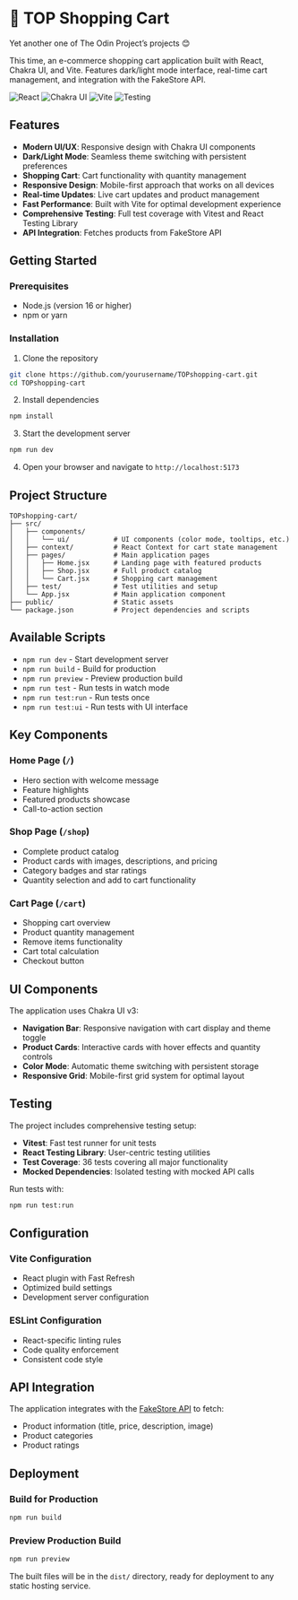 # 🛒 TOP Shopping Cart

Yet another one of The Odin Project’s projects 😊

This time, an e-commerce shopping cart application built with React, Chakra UI, and Vite. Features dark/light mode interface, real-time cart management, and integration with the FakeStore API.

![React](https://img.shields.io/badge/React-18.0.0-blue.svg)
![Chakra UI](https://img.shields.io/badge/Chakra%20UI-3.0.0-purple.svg)
![Vite](https://img.shields.io/badge/Vite-5.0.0-yellow.svg)
![Testing](https://img.shields.io/badge/Testing-Vitest%20+%20RTL-green.svg)

## Features

- **Modern UI/UX**: Responsive design with Chakra UI components
- **Dark/Light Mode**: Seamless theme switching with persistent preferences
- **Shopping Cart**: Cart functionality with quantity management
- **Responsive Design**: Mobile-first approach that works on all devices
- **Real-time Updates**: Live cart updates and product management
- **Fast Performance**: Built with Vite for optimal development experience
- **Comprehensive Testing**: Full test coverage with Vitest and React Testing Library
- **API Integration**: Fetches products from FakeStore API

## Getting Started

### Prerequisites

- Node.js (version 16 or higher)
- npm or yarn

### Installation

1. Clone the repository
```bash
git clone https://github.com/yourusername/TOPshopping-cart.git
cd TOPshopping-cart
```

2. Install dependencies
```bash
npm install
```

3. Start the development server
```bash
npm run dev
```

4. Open your browser and navigate to `http://localhost:5173`

## Project Structure

```
TOPshopping-cart/
├── src/
│   ├── components/
│   │   └── ui/           # UI components (color mode, tooltips, etc.)
│   ├── context/          # React Context for cart state management
│   ├── pages/            # Main application pages
│   │   ├── Home.jsx      # Landing page with featured products
│   │   ├── Shop.jsx      # Full product catalog
│   │   └── Cart.jsx      # Shopping cart management
│   ├── test/             # Test utilities and setup
│   └── App.jsx           # Main application component
├── public/               # Static assets
└── package.json          # Project dependencies and scripts
```

## Available Scripts

- `npm run dev` - Start development server
- `npm run build` - Build for production
- `npm run preview` - Preview production build
- `npm run test` - Run tests in watch mode
- `npm run test:run` - Run tests once
- `npm run test:ui` - Run tests with UI interface

## Key Components

### Home Page (`/`)
- Hero section with welcome message
- Feature highlights
- Featured products showcase
- Call-to-action section

### Shop Page (`/shop`)
- Complete product catalog
- Product cards with images, descriptions, and pricing
- Category badges and star ratings
- Quantity selection and add to cart functionality

### Cart Page (`/cart`)
- Shopping cart overview
- Product quantity management
- Remove items functionality
- Cart total calculation
- Checkout button

## UI Components

The application uses Chakra UI v3:

- **Navigation Bar**: Responsive navigation with cart display and theme toggle
- **Product Cards**: Interactive cards with hover effects and quantity controls
- **Color Mode**: Automatic theme switching with persistent storage
- **Responsive Grid**: Mobile-first grid system for optimal layout

## Testing

The project includes comprehensive testing setup:

- **Vitest**: Fast test runner for unit tests
- **React Testing Library**: User-centric testing utilities
- **Test Coverage**: 36 tests covering all major functionality
- **Mocked Dependencies**: Isolated testing with mocked API calls

Run tests with:
```bash
npm run test:run
```

## Configuration

### Vite Configuration
- React plugin with Fast Refresh
- Optimized build settings
- Development server configuration

### ESLint Configuration
- React-specific linting rules
- Code quality enforcement
- Consistent code style

## API Integration

The application integrates with the [FakeStore API](https://fakestoreapi.com/) to fetch:
- Product information (title, price, description, image)
- Product categories
- Product ratings

## Deployment

### Build for Production
```bash
npm run build
```

### Preview Production Build
```bash
npm run preview
```

The built files will be in the `dist/` directory, ready for deployment to any static hosting service.
